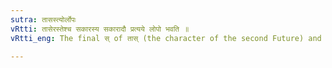 ```yaml
---
sutra: तासस्त्योर्लोपः
vRtti: तासेरस्तेश्च सकारस्य सकारादौ प्रत्यये लोपो भवति ॥
vRtti_eng: The final स् of तास् (the character of the second Future) and that of अस् 'to be', is elided before an affix beginning with स् ॥

---
```

